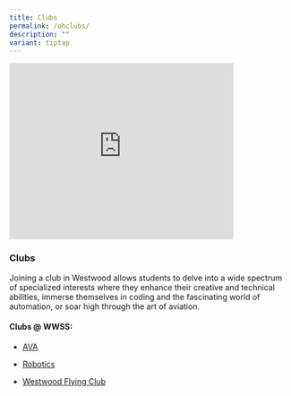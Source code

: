 ```yaml
---
title: Clubs
permalink: /ohclubs/
description: ""
variant: tiptap
---
```

<div class="iframe-wrapper">
<iframe height="315" width="400" allowfullscreen="true" frameborder="0" src="https://www.youtube.com/embed/jSBDDeZEaw0?si=X1E3GHt9S6xLL0S6"></iframe>
</div>
<h3>Clubs</h3>
<p>Joining a club in Westwood allows students to delve into a wide spectrum
of specialized interests where they enhance their creative and technical
abilities, immerse themselves in coding and the fascinating world of automation,
or soar high through the art of aviation.</p>
<h4>Clubs @ WWSS:</h4>
<ul data-tight="true" class="tight">
<li>
<p><a href="/cca/clubs/ava/" rel="noopener noreferrer nofollow" target="_blank">AVA</a>
</p>
</li>
<li>
<p><a href="/cca/clubs/robotics/" rel="noopener noreferrer nofollow" target="_blank">Robotics</a>
</p>
</li>
<li>
<p><a href="/cca/clubs/westwood-flying-club/" rel="noopener noreferrer nofollow" target="_blank">Westwood Flying Club</a>
</p>
</li>
</ul>
<p></p>
